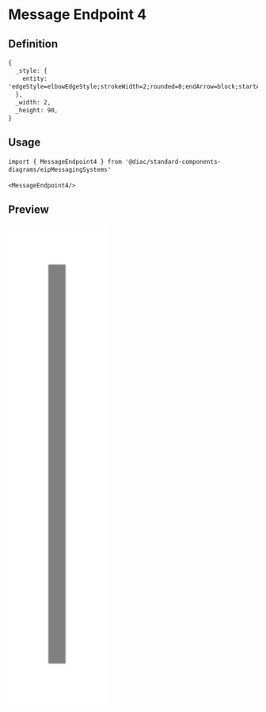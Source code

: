 # Message Endpoint 4

## Definition

```
{
  _style: { 
    entity: 'edgeStyle=elbowEdgeStyle;strokeWidth=2;rounded=0;endArrow=block;startArrow=none;startSize=10;endSize=10;dashed=0;html=1;strokeColor=#808080;strokeWidth=2;',
  },
  _width: 2,
  _height: 90,
}
```

## Usage

```
import { MessageEndpoint4 } from '@diac/standard-components-diagrams/eipMessagingSystems'

<MessageEndpoint4/>
```

## Preview

<img src="./message-endpoint-4.png" width="200"/>
